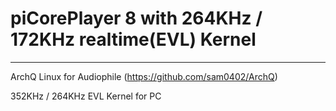 # piCorePlayer 8 with 264KHz / 172KHz realtime(EVL) Kernel

---

ArchQ Linux for Audiophile (https://github.com/sam0402/ArchQ)

352KHz / 264KHz EVL Kernel for PC

